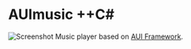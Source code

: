 # AUImusic ++C#
![Screenshot](screenshot.png)
Music player based on [AUI Framework](https://github.com/aui-framework/aui).
